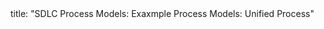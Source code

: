 <frontmatter>
title: "SDLC Process Models: Exaxmple Process Models: Unified Process"
</frontmatter>

<include src="unit-inPage-asFlat.md" boilerplate />